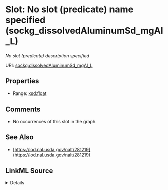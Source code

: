 

# Slot: No slot (predicate) name specified (sockg_dissolvedAluminumSd_mgAl_L)


_No slot (predicate) description specified_







URI: [sockg:dissolvedAluminumSd_mgAl_L](https://idir.uta.edu/sockg-ontology/docs/dissolvedAluminumSd_mgAl_L)



<!-- no inheritance hierarchy -->








## Properties

* Range: [xsd:float](http://www.w3.org/2001/XMLSchema#float)





## Comments

* No occurrences of this slot in the graph.

## See Also

* [https://lod.nal.usda.gov/nalt/281219](https://lod.nal.usda.gov/nalt/281219)



## LinkML Source

<details>

```yaml
name: sockg_dissolvedAluminumSd_mgAl_L
description: No slot (predicate) description specified
title: No slot (predicate) name specified
comments:
- No occurrences of this slot in the graph.
from_schema: soc-kg
see_also:
- https://lod.nal.usda.gov/nalt/281219
rank: 1000
domain: sockg_WaterQualityConc
slot_uri: sockg:dissolvedAluminumSd_mgAl_L
alias: sockg_dissolvedAluminumSd_mgAl_L
range: float

```
</details>
